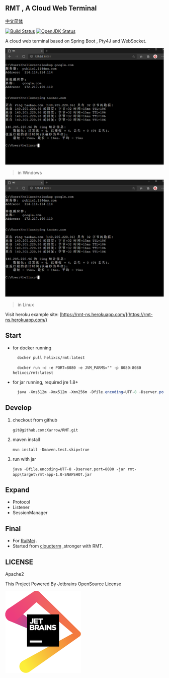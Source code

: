 ## RMT , A Cloud Web Terminal

[中文简体](cn.md)

[![Build Status](https://travis-ci.org/Xarrow/RMT.svg?branch=master)](https://travis-ci.org/Xarrow/RMT)
[![OpenJDK Status](https://img.shields.io/badge/OpenJDK-1.8-brightgreen.svg)](https://openjdk.java.net/install/)

A cloud web terminal based on Spring Boot , Pty4J and WebSocket.

![img](asserts/20200622015739.png)
> in Windows

![img](asserts/20200622015739.png)
> in Linux


Visit heroku example site: [https://rmt-ns.herokuapp.com/](https://rmt-ns.herokuapp.com/)
## Start
* for docker running

  ```
    docker pull helixcs/rmt:latest
  
    docker run -d -e PORT=8080 -e JVM_PARMS="" -p 8080:8080 helixcs/rmt:latest
  ```
  
* for jar running, required jre 1.8+

    ```java
      java -Xms512m -Xmx512m -Xmn256m -Dfile.encoding=UTF-8 -Dserver.port=8080 -jar rmt-app.jar 
    ```

## Develop

1. checkout from github

    `git@github.com:Xarrow/RMT.git`

2. maven install 
    
    `mvn install -Dmaven.test.skip=true`
    
3. run with jar
    
    `java -Dfile.encoding=UTF-8 -Dserver.port=8080 -jar rmt-app\target\rmt-app-1.0-SNAPSHOT.jar`
    
## Expand
* Protocol
* Listener
* SessionManager

## Final
* For [RuiMei]() .
* Started from [cloudterm](https://github.com/javaterminal/cloudterm) ,stronger with RMT.

## LICENSE

Apache2

This Project Powered By Jetbrains OpenSource License

![img](asserts/jetbrains.svg)